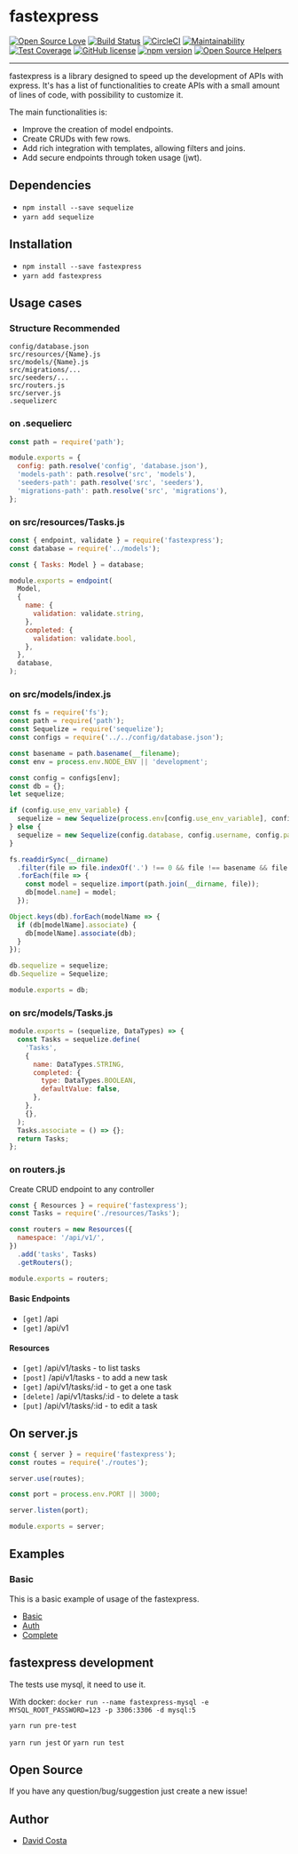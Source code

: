 # fastexpress

[![Open Source Love](https://badges.frapsoft.com/os/v1/open-source.svg?v=103)](https://github.com/ellerbrock/open-source-badges/)
[![Build Status](https://travis-ci.org/davidcostadev/fastexpress.svg?branch=master)](https://travis-ci.org/davidcostadev/fastexpress)
[![CircleCI](https://circleci.com/gh/davidcostadev/fastexpress.svg?style=svg)](https://circleci.com/gh/davidcostadev/fastexpress)
[![Maintainability](https://api.codeclimate.com/v1/badges/b045a34c8cb425bf67f1/maintainability)](https://codeclimate.com/github/withmoney/withmoney-api/maintainability)
[![Test Coverage](https://api.codeclimate.com/v1/badges/b045a34c8cb425bf67f1/test_coverage)](https://codeclimate.com/github/withmoney/withmoney-api/test_coverage)
[![GitHub license](https://img.shields.io/github/license/davidcostadev/fastexpress.svg)](https://github.com/davidcostadev/fastexpress/blob/master/LICENSE)
[![npm version](https://img.shields.io/npm/v/fastexpress.svg)](https://www.npmjs.com/package/fastexpress)
[![Open Source Helpers](https://www.codetriage.com/davidcostadev/fastexpress/badges/users.svg)](https://www.codetriage.com/davidcostadev/fastexpress)

---

fastexpress is a library designed to speed up the development of APIs with express. It's has a list of functionalities to create APIs with a small amount of lines of code, with possibility to customize it.

The main functionalities is:

- Improve the creation of model endpoints.
- Create CRUDs with few rows.
- Add rich integration with templates, allowing filters and joins.
- Add secure endpoints through token usage (jwt).


## Dependencies

- `npm install --save sequelize`
- `yarn add sequelize`


## Installation

- `npm install --save fastexpress`
- `yarn add fastexpress`

## Usage cases

### Structure Recommended

```
config/database.json
src/resources/{Name}.js
src/models/{Name}.js
src/migrations/...
src/seeders/...
src/routers.js
src/server.js
.sequelizerc
```

### on .sequelierc

```javascript
const path = require('path');

module.exports = {
  config: path.resolve('config', 'database.json'),
  'models-path': path.resolve('src', 'models'),
  'seeders-path': path.resolve('src', 'seeders'),
  'migrations-path': path.resolve('src', 'migrations'),
};
```

### on src/resources/Tasks.js

```javascript
const { endpoint, validate } = require('fastexpress');
const database = require('../models');

const { Tasks: Model } = database;

module.exports = endpoint(
  Model,
  {
    name: {
      validation: validate.string,
    },
    completed: {
      validation: validate.bool,
    },
  },
  database,
);
```

### on src/models/index.js

```javascript
const fs = require('fs');
const path = require('path');
const Sequelize = require('sequelize');
const configs = require('../../config/database.json');

const basename = path.basename(__filename);
const env = process.env.NODE_ENV || 'development';

const config = configs[env];
const db = {};
let sequelize;

if (config.use_env_variable) {
  sequelize = new Sequelize(process.env[config.use_env_variable], config);
} else {
  sequelize = new Sequelize(config.database, config.username, config.password, config);
}

fs.readdirSync(__dirname)
  .filter(file => file.indexOf('.') !== 0 && file !== basename && file.slice(-3) === '.js')
  .forEach(file => {
    const model = sequelize.import(path.join(__dirname, file));
    db[model.name] = model;
  });

Object.keys(db).forEach(modelName => {
  if (db[modelName].associate) {
    db[modelName].associate(db);
  }
});

db.sequelize = sequelize;
db.Sequelize = Sequelize;

module.exports = db;
```

### on src/models/Tasks.js

```javascript
module.exports = (sequelize, DataTypes) => {
  const Tasks = sequelize.define(
    'Tasks',
    {
      name: DataTypes.STRING,
      completed: {
        type: DataTypes.BOOLEAN,
        defaultValue: false,
      },
    },
    {},
  );
  Tasks.associate = () => {};
  return Tasks;
};
```

### on routers.js

Create CRUD endpoint to any controller

```javascript
const { Resources } = require('fastexpress');
const Tasks = require('./resources/Tasks');

const routers = new Resources({
  namespace: '/api/v1/',
})
  .add('tasks', Tasks)
  .getRouters();

module.exports = routers;
```

#### Basic Endpoints

- `[get]` /api
- `[get]` /api/v1

#### Resources

- `[get]` /api/v1/tasks - to list tasks
- `[post]` /api/v1/tasks - to add a new task
- `[get]` /api/v1/tasks/:id - to get a one task
- `[delete]` /api/v1/tasks/:id - to delete a task
- `[put]` /api/v1/tasks/:id - to edit a task

## On server.js

```javascript
const { server } = require('fastexpress');
const routes = require('./routes');

server.use(routes);

const port = process.env.PORT || 3000;

server.listen(port);

module.exports = server;
```

## Examples

### Basic

This is a basic example of usage of the fastexpress.

- [Basic](examples/basic)
- [Auth](examples/auth)
- [Complete](examples/complete)

## fastexpress development

The tests use mysql, it need to use it.

With docker: `docker run --name fastexpress-mysql -e MYSQL_ROOT_PASSWORD=123 -p 3306:3306 -d mysql:5`

`yarn run pre-test`

`yarn run jest` or `yarn run test`

## Open Source

If you have any question/bug/suggestion just create a new issue!

## Author

- [David Costa](https://github.com/davidcostadev)
